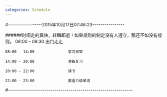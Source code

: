 ```yaml
---
categories: Schedule
---
```







#-----------------2015年10月17日07:46:23----------------

######时间走的真快，转瞬即逝！如果规则的制定没有人遵守，那还不如没有规则。
 	08:00 - 08:30               出门走走

	08:00 - 14:00               学习框架 

	14:00 - 20:00               准备复习

	20:00 - 22:00               读书

	22:00 - 23:00               英语八级单词
#--------------------------------------------------------------
